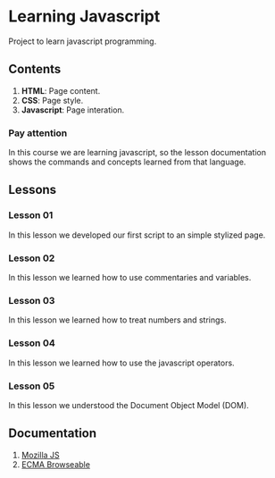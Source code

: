 # Learning Javascript

Project to learn javascript programming.

## Contents

1. **HTML**: Page content.
2. **CSS**: Page style.
3. **Javascript**: Page interation.

### Pay attention

In this course we are learning javascript, so the lesson documentation shows the commands and concepts learned from that language.

## Lessons

### Lesson 01

In this lesson we developed our first script to an simple stylized page.

### Lesson 02

In this lesson we learned how to use commentaries and variables.

### Lesson 03

In this lesson we learned how to treat numbers and strings.

### Lesson 04

In this lesson we learned how to use the javascript operators.

### Lesson 05

In this lesson we understood the Document Object Model (DOM).

## Documentation

1. [Mozilla JS](https://developer.mozilla.org/en-US/docs/Web/JavaScript)
2. [ECMA Browseable](https://www.ecma-international.org/ecma-262/10.0/index.html#Title)
